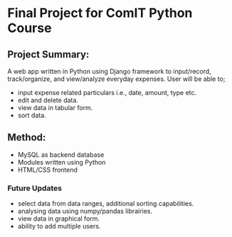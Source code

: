 
# Final Project for ComIT Python Course


## Project Summary:


A web app written in Python using Django framework to input/record, track/organize, and view/analyze everyday expenses.
User will be able to;
* input expense related particulars i.e., date, amount, type etc. 
* edit and delete data.
* view data in tabular form.
* sort data.

## Method:
* MySQL as backend database
* Modules written using Python
* HTML/CSS frontend

### Future Updates
* select data from data ranges, additional sorting capabilities.
* analysing data using numpy/pandas librairies.
* view data in graphical form.
* ability to add multiple users.